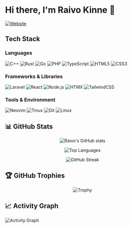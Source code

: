# Hi there, I'm Raivo Kinne 👋

[![Website](https://img.shields.io/badge/Website-raivokinne.website-blue?style=flat-square&logo=google-chrome)](https://www.raivokinne.website)

## Tech Stack

### Languages
![C++](https://img.shields.io/badge/C++-00599C?style=flat-square&logo=cplusplus&logoColor=white)
![Rust](https://img.shields.io/badge/Rust-000000?style=flat-square&logo=rust&logoColor=white)
![Go](https://img.shields.io/badge/Go-00ADD8?style=flat-square&logo=go&logoColor=white)
![PHP](https://img.shields.io/badge/PHP-777BB4?style=flat-square&logo=php&logoColor=white)
![TypeScript](https://img.shields.io/badge/TypeScript-3178C6?style=flat-square&logo=typescript&logoColor=white)
![HTML5](https://img.shields.io/badge/HTML5-E34F26?style=flat-square&logo=html5&logoColor=white)
![CSS3](https://img.shields.io/badge/CSS3-1572B6?style=flat-square&logo=css3&logoColor=white)

### Frameworks & Libraries
![Laravel](https://img.shields.io/badge/Laravel-FF2D20?style=flat-square&logo=laravel&logoColor=white)
![React](https://img.shields.io/badge/React-61DAFB?style=flat-square&logo=react&logoColor=black)
![Node.js](https://img.shields.io/badge/Node.js-339933?style=flat-square&logo=node.js&logoColor=white)
![HTMX](https://img.shields.io/badge/HTMX-3366CC?style=flat-square&logo=htmx&logoColor=white)
![TailwindCSS](https://img.shields.io/badge/Tailwind_CSS-38B2AC?style=flat-square&logo=tailwind-css&logoColor=white)

### Tools & Environment
![Neovim](https://img.shields.io/badge/Neovim-57A143?style=flat-square&logo=neovim&logoColor=white)
![Tmux](https://img.shields.io/badge/Tmux-1BB91F?style=flat-square&logo=tmux&logoColor=white)
![Git](https://img.shields.io/badge/Git-F05032?style=flat-square&logo=git&logoColor=white)
![Linux](https://img.shields.io/badge/Linux-FCC624?style=flat-square&logo=linux&logoColor=black)

## 📊 GitHub Stats

<div align="center">

![Raivo's GitHub stats](https://github-readme-stats.vercel.app/api?username=raivokinne&show_icons=true&theme=tokyonight&hide_border=true&count_private=true)

![Top Languages](https://github-readme-stats.vercel.app/api/top-langs/?username=raivokinne&layout=compact&theme=tokyonight&hide_border=true)

![GitHub Streak](https://github-readme-streak-stats.herokuapp.com/?user=raivokinne&theme=tokyonight&hide_border=true)

</div>

## 🏆 GitHub Trophies

<div align="center">

![Trophy](https://github-profile-trophy.vercel.app/?username=raivokinne&theme=tokyonight&no-frame=true&no-bg=true&column=7)

</div>

## 📈 Activity Graph

![Activity Graph](https://github-readme-activity-graph.vercel.app/graph?username=raivokinne&theme=tokyo-night&hide_border=true)

